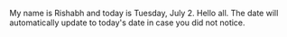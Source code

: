 My name is Rishabh and today is Tuesday, July 2. Hello all. The date will automatically update to today's date in case you did not notice.
